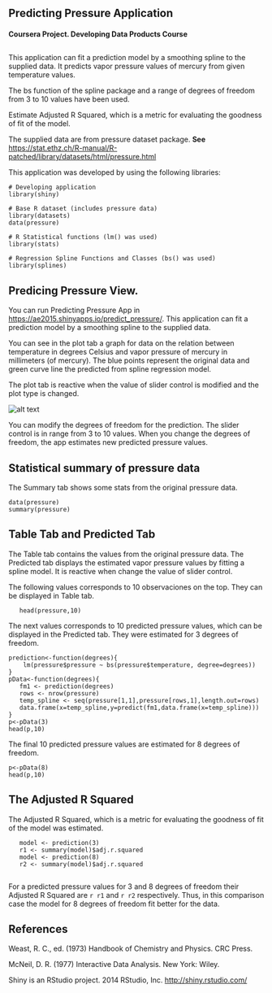 ## Predicting Pressure Application

#### Coursera Project. Developing Data Products Course
## 

This application can fit a prediction model by a smoothing spline to the supplied data. It predicts vapor pressure values of mercury from given temperature values. 

The bs function of the spline package and a range of degrees of freedom from 3 to 10 values have been used.  

Estimate Adjusted R Squared, which is a metric for evaluating the goodness of fit of the model.

The supplied data are from pressure dataset package. **See** <https://stat.ethz.ch/R-manual/R-patched/library/datasets/html/pressure.html>

This application was developed by using the following libraries:

```{r}
# Developing application
library(shiny)

# Base R dataset (includes pressure data)
library(datasets)
data(pressure)

# R Statistical functions (lm() was used)
library(stats)

# Regression Spline Functions and Classes (bs() was used)
library(splines)
```

## Predicing Pressure View.

You can run Predicting Pressure App in <https://ae2015.shinyapps.io/predict_pressure/>. This application can fit a prediction model by a smoothing spline to the supplied data. 

You can see in the plot tab a graph for data on the relation between temperature in degrees Celsius and vapor pressure of mercury in millimeters (of mercury). The blue points represent the original data and green curve line the predicted from spline regression model.

The plot tab is reactive when the value of slider control is modified and the plot type is changed.

![alt text](img1.png)

You can modify the degrees of freedom for the prediction. The slider control is in range from 3 to 10 values. When you change the degrees of freedom, the app estimates new predicted pressure values.

## Statistical summary of pressure data

The Summary tab shows some stats from the original pressure data.

```{r, echo=FALSE}
data(pressure)
summary(pressure)
```

## Table Tab and Predicted Tab

The Table tab contains the values from the original pressure data. The Predicted tab displays the estimated vapor pressure values by fitting a spline model. It is reactive when change the value of slider control.

The following values corresponds to 10 observaciones on the top. They can be displayed in Table tab.

```{r, echo=FALSE}
   head(pressure,10)
```

The next values corresponds to 10 predicted pressure values, which can be displayed in the Predicted tab. They were estimated for 3 degrees of freedom.

```{r, echo=FALSE}
prediction<-function(degrees){
    lm(pressure$pressure ~ bs(pressure$temperature, degree=degrees))
}
pData<-function(degrees){
   fm1 <- prediction(degrees)
   rows <- nrow(pressure)
   temp_spline <- seq(pressure[1,1],pressure[rows,1],length.out=rows)
   data.frame(x=temp_spline,y=predict(fm1,data.frame(x=temp_spline)))
}
p<-pData(3)
head(p,10)
```

The final 10 predicted pressure values are estimated for 8 degrees of freedom.

```{r, echo=FALSE}
p<-pData(8)
head(p,10)
```

## The Adjusted R Squared

The Adjusted R Squared, which is a metric for evaluating the goodness of fit of the model was estimated.

```{r, echo=FALSE}
   model <- prediction(3)
   r1 <- summary(model)$adj.r.squared
   model <- prediction(8)
   r2 <- summary(model)$adj.r.squared
   
```

For a predicted pressure values for 3 and 8 degrees of freedom their Adjusted R Squared are `r r1` and `r r2`   respectively. Thus, in this comparison case the model for 8 degrees of freedom fit better for the data.


## References

Weast, R. C., ed. (1973) Handbook of Chemistry and Physics. CRC Press.

McNeil, D. R. (1977) Interactive Data Analysis. New York: Wiley.

Shiny is an RStudio project. 2014 RStudio, Inc. <http://shiny.rstudio.com/>

